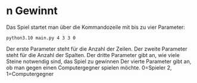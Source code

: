 # n Gewinnt

Das Spiel startet man über die Kommandozeile mit bis zu vier Parameter:
```
python3.10 main.py 4 3 3 0
```

Der erste Parameter steht für die Anzahl der Zeilen.
Der zweite Parameter steht für die Anzahl der Spalten.
Der dritte Parameter gibt an, wie viele Steine notwendig sind, das Spiel zu gewinnen
Der vierte Parameter gibt an, ob man gegen einen Computergegner spielen möchte. 0=Spieler 2, 1=Computergegner
